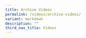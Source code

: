 ```yaml
---
title: Archive Videos
permalink: /videos/archive-videos/
variant: markdown
description: ""
third_nav_title: Videos
---
```

<p></p>